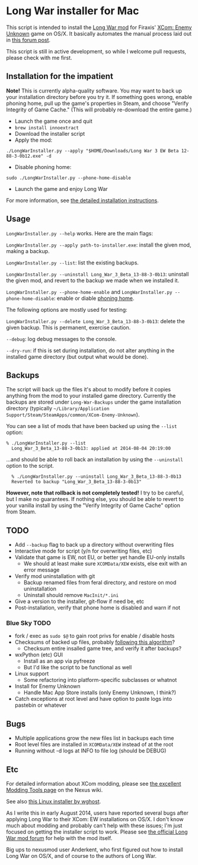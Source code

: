# Long War installer for Mac

This script is intended to install the [Long War mod](http://ufopaedia.org/index.php?title=Long_War) for 
Firaxis' [XCom: Enemy Unknown](http://www.xcom.com/) game on OS/X. It basically automates the manual process 
laid out in 
[this forum post](http://forums.nexusmods.com/index.php?/topic/1918524-long-war-for-mac-osx-pointers-advice/?p=17340474).

This script is still in active development, so while I welcome pull requests, please check with me first.

## Installation for the impatient

**Note!** This is currently alpha-quality software. You may want to back up your installation directory 
before you try it. If something goes wrong, enable phoning home, pull up the game's properties in Steam, 
and choose "Verify Integrity of Game Cache." (This will probably re-download the entire game.)

* Launch the game once and quit
* `brew install innoextract`
* Download the installer script
* Apply the mod:

```
./LongWarInstaller.py --apply "$HOME/Downloads/Long War 3 EW Beta 12-88-3-0b12.exe" -d
```

* Disable phoning home:

```
sudo ./LongWarInstaller.py --phone-home-disable
```

* Launch the game and enjoy Long War

For more information, see [the detailed installation instructions](https://github.com/timgilbert/long-war-unix-installer/blob/master/docs/Installation.md).

## Usage

`LongWarInstaller.py --help` works. Here are the main flags:

`LongWarInstaller.py --apply path-to-installer.exe`: install the given mod, making a backup.

`LongWarInstaller.py --list`: list the existing backups.

`LongWarInstaller.py --uninstall Long_War_3_Beta_13-88-3-0b13`: uninstall the given mod, and 
revert to the backup we made when we installed it.

`LongWarInstaller.py --phone-home-enable` and `LongWarInstaller.py --phone-home-disable`: 
enable or diable [phoning home](https://github.com/timgilbert/long-war-unix-installer/blob/master/docs/Installation.md#phoning-home).

The following options are mostly used for testing:

`LongWarInstaller.py --delete Long_War_3_Beta_13-88-3-0b13`: delete the given backup. This is
permanent, exercise caution.

`--debug`: log debug messages to the console.

`--dry-run`: if this is set during installation, do not alter anything in the installed game 
directory (but output what would be done).

## Backups

The script will back up the files it's about to modify before it copies anything from the mod to your 
installed game directory. Currently the backups are stored under `Long-War-Backups` under the game 
installation directory (typically `~/Library/Application Support/Steam/SteamApps/common/XCom-Enemy-Unknown`).

You can see a list of mods that have been backed up using the `--list` option:

  	% ./LongWarInstaller.py --list
	  Long_War_3_Beta_13-88-3-0b13: applied at 2014-08-04 20:19:00

...and should be able to roll back an installation by using the `--uninstall` option to the script. 

	  % ./LongWarInstaller.py --uninstall Long_War_3_Beta_13-88-3-0b13
	  Reverted to backup "Long_War_3_Beta_13-88-3-0b13"

**However, note that rollback is not completely tested!** I try to be careful, but I make 
no guarantees. If nothing else, you should be able to revert to your vanilla install by using the 
"Verify Integrity of Game Cache" option from Steam.

## TODO

* Add `--backup` flag to back up a directory without overwriting files
* Interactive mode for script (y/n for overwriting files, etc)
* Validate that game is EW, not EU, or better yet handle EU-only installs
  * We should at least make sure `XCOMData/XEW` exists, else exit with an error message
* Verify mod uninstallation with git
  * Backup renamed files from feral directory, and restore on mod uninstallation
  * Uninstall should remove `MacInit/*.ini`
* Give a version to the installer, git-flow if need be, etc
* Post-installation, verify that phone home is disabled and warn if not

### Blue Sky TODO
* fork / exec as `sudo $@` to gain root privs for enable / disable hosts
* Checksums of backed up files, probably [following this algorithm](http://stackoverflow.com/a/3431835/87990)?
  * Checksum entire insalled game tree, and verify it after backups?
* wxPython (etc) GUI 
  * Install as an app via pyfreeze
  * But I'd like the script to be functional as well
* Linux support
  * Some refactoring into platform-specific subclasses or whatnot
* Install for Enemy Unknown
  * Handle Mac App Store installs (only Enemy Unknown, I think?)
* Catch exceptions at root level and have option to paste logs into pastebin or whatever

## Bugs

* Multiple applications grow the new files list in backups each time
* Root level files are installed in `XCOMData/XEW` instead of at the root
* Running without -d logs at INFO to file log (should be DEBUG)

## Etc

For detailed information about XCom modding, please see 
[the excellent Modding Tools page](http://wiki.tesnexus.com/index.php/Modding_Tools_-_XCOM:EU_2012) 
on the Nexus wiki.

See also [this Linux installer by wghost](https://github.com/wghost/LongWar-Linux).

As I write this in early August 2014, users have reported several bugs after applying Long War to
their XCom: EW installations on OS/X. I don't know much about modding and probably can't help with 
these issues; I'm just focused on getting the installer script to work. Please see 
[the official Long War mod forum](http://forums.nexusmods.com/index.php?/forum/665-xcom-file-discussions/)
for help with the mod itself.

Big ups to nexusmod user Anderkent, who first figured out how to install Long War on OS/X, 
and of course to the authors of Long War.
